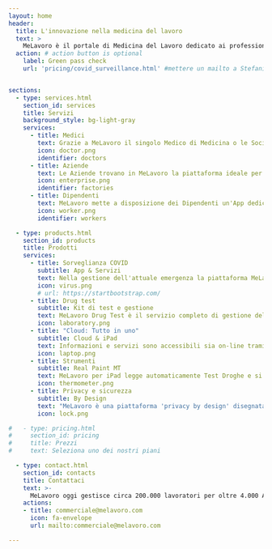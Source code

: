 ```yaml
---
layout: home
header:
  title: L'innovazione nella medicina del lavoro
  text: >
    MeLavoro è il portale di Medicina del Lavoro dedicato ai professionisti del settore, alle Aziende ed ai Lavoratori: un unico luogo in cui i diversi protagonisti svolgono la lora attività con servizi sempre all'avanguardia.
  action: # action button is optional
    label: Green pass check
    url: 'pricing/covid_surveillance.html' #mettere un mailto a Stefania


sections:
  - type: services.html
    section_id: services
    title: Servizi
    background_style: bg-light-gray
    services:
      - title: Medici
        text: Grazie a MeLavoro il singolo Medico di Medicina o le Società di Medicina del Lavoro hanno a disposizione una suite completa per la gestione dei Clienti, dalla gestione dei Gruppi e dei Fattori di Rischio, alla pianificazione degli scadenzari, alla conduzione assistita di Visite ed Esami. Non solo dati ma anche documenti e referti sono integrati in MeLavoro dove tutto è digitale compresa la firma di referti e delle indoneità.
        icon: doctor.png
        identifier: doctors
      - title: Aziende
        text: Le Aziende trovano in MeLavoro la piattaforma ideale per governare le attività di sorveglianza sanitaria in collegamento diretto con il Medico Competente. MeLavoro permette all'aziende di gestire le anagrafiche dei dipendenti, la documentazione collegata, l'idoneità dei dipendenti, e molto altro. MeLavoro fornisce inoltre all'azienda strumetni dedicati all'interazione diretta con i dipendenti anche in ottica di Sorveglinza COVID.
        icon: enterprise.png
        identifier: factories
      - title: Dipendenti
        text: MeLavoro mette a disposizione dei Dipendenti un'App dedicata alla gestione della situazione del singolo, con la possibilità per il dipendente di verificare la propria idoneità lavorativa nonchè accedere agli esami effettuati. Grazie al modulo di Sorveglianza COVID il dipendente può inotre seguire un profilo di autodiagnostica condiviso con il medico competente.
        icon: worker.png
        identifier: workers

  - type: products.html
    section_id: products
    title: Prodotti
    services:
      - title: Sorveglianza COVID
        subtitle: App & Servizi
        text: Nella gestione dell'attuale emergenza la piattaforma MeLavoro mette a disposizione di Medici, Aziende e Dipendenti applicazioni e servizi dedicati per la gestione, contattaci per i dettagli.
        icon: virus.png
        # url: https://startbootstrap.com/
      - title: Drug test
        subtitle: Kit di test e gestione
        text: MeLavoro Drug Test è il servizio completo di gestione della sorveglianza droghe che oltre alla piattaforma di gestione mette a disposizione kit specifici per gli esami droghe.
        icon: laboratory.png
      - title: "Cloud: Tutto in uno"
        subtitle: Cloud & iPad
        text: Informazioni e servizi sono accessibili sia on-line tramite web-app sia in modo non connesso tramite l'app per iPad dedicata a Medici ed Infermieri. Per i dipendenti è disponibile l'App MeLavoroDip sia per iOS che per Android.
        icon: laptop.png
      - title: Strumenti
        subtitle: Real Paint MT
        text: MeLavoro per iPad legge automaticamente Test Droghe e si interfaccia direttamente con i più diffusi strumenti per analisi presenti sul mercato quali Spirometri ed Audiometri.
        icon: thermometer.png
      - title: Privacy e sicurezza
        subtitle: By Design
        text: "MeLavoro è una piattaforma 'privacy by design' disegnata e realizzata con al centro il rispetto per la privacy di tutti gli attori coinvolti: accessi controllati e monitorati, dati crittografati e backup automatici sono la base del sistema."
        icon: lock.png

#   - type: pricing.html
#     section_id: pricing
#     title: Prezzi
#     text: Seleziona uno dei nostri piani

  - type: contact.html
    section_id: contacts
    title: Contattaci
    text: >-
      MeLavoro oggi gestisce circa 200.000 lavoratori per oltre 4.000 Aziende ed oltre 50.000 documenti trattati ogni mese. Entra anche tu nel nostro mondo!
    actions:
    - title: commerciale@melavoro.com
      icon: fa-envelope
      url: mailto:commerciale@melavoro.com

---
```

